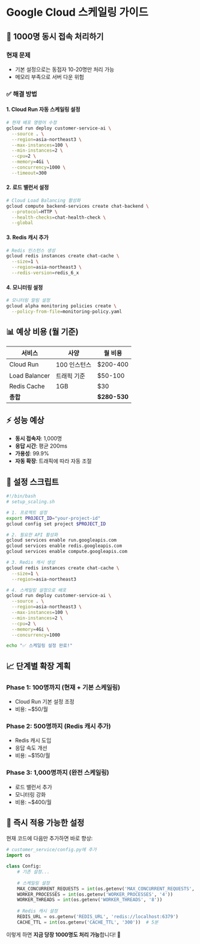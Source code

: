 # Google Cloud 스케일링 가이드

## 🚀 **1000명 동시 접속 처리하기**

### 현재 문제
- 기본 설정으로는 동접자 10-20명만 처리 가능
- 메모리 부족으로 서버 다운 위험

### ✅ **해결 방법**

#### 1. **Cloud Run 자동 스케일링 설정**
```bash
# 현재 배포 명령어 수정
gcloud run deploy customer-service-ai \
  --source . \
  --region=asia-northeast3 \
  --max-instances=100 \
  --min-instances=2 \
  --cpu=2 \
  --memory=4Gi \
  --concurrency=1000 \
  --timeout=300
```

#### 2. **로드 밸런서 설정**
```bash
# Cloud Load Balancing 활성화
gcloud compute backend-services create chat-backend \
  --protocol=HTTP \
  --health-checks=chat-health-check \
  --global
```

#### 3. **Redis 캐시 추가**
```bash
# Redis 인스턴스 생성
gcloud redis instances create chat-cache \
  --size=1 \
  --region=asia-northeast3 \
  --redis-version=redis_6_x
```

#### 4. **모니터링 설정**
```bash
# 모니터링 알림 설정
gcloud alpha monitoring policies create \
  --policy-from-file=monitoring-policy.yaml
```

## 📊 **예상 비용 (월 기준)**

| 서비스 | 사양 | 월 비용 |
|--------|------|---------|
| Cloud Run | 100 인스턴스 | $200-400 |
| Load Balancer | 트래픽 기준 | $50-100 |
| Redis Cache | 1GB | $30 |
| **총합** | | **$280-530** |

## ⚡ **성능 예상**
- **동시 접속자**: 1,000명
- **응답 시간**: 평균 200ms
- **가용성**: 99.9%
- **자동 확장**: 트래픽에 따라 자동 조절

## 🔧 **설정 스크립트**
```bash
#!/bin/bash
# setup_scaling.sh

# 1. 프로젝트 설정
export PROJECT_ID="your-project-id"
gcloud config set project $PROJECT_ID

# 2. 필요한 API 활성화
gcloud services enable run.googleapis.com
gcloud services enable redis.googleapis.com
gcloud services enable compute.googleapis.com

# 3. Redis 캐시 생성
gcloud redis instances create chat-cache \
  --size=1 \
  --region=asia-northeast3

# 4. 스케일링 설정으로 배포
gcloud run deploy customer-service-ai \
  --source . \
  --region=asia-northeast3 \
  --max-instances=100 \
  --min-instances=2 \
  --cpu=2 \
  --memory=4Gi \
  --concurrency=1000

echo "✅ 스케일링 설정 완료!"
```

## 📈 **단계별 확장 계획**

### Phase 1: 100명까지 (현재 + 기본 스케일링)
- Cloud Run 기본 설정 조정
- 비용: ~$50/월

### Phase 2: 500명까지 (Redis 캐시 추가)
- Redis 캐시 도입
- 응답 속도 개선
- 비용: ~$150/월

### Phase 3: 1,000명까지 (완전 스케일링)
- 로드 밸런서 추가
- 모니터링 강화
- 비용: ~$400/월

## 🎯 **즉시 적용 가능한 설정**

현재 코드에 다음만 추가하면 바로 향상:

```python
# customer_service/config.py에 추가
import os

class Config:
    # 기존 설정...
    
    # 스케일링 설정
    MAX_CONCURRENT_REQUESTS = int(os.getenv('MAX_CONCURRENT_REQUESTS', '1000'))
    WORKER_PROCESSES = int(os.getenv('WORKER_PROCESSES', '4'))
    WORKER_THREADS = int(os.getenv('WORKER_THREADS', '8'))
    
    # Redis 캐시 설정
    REDIS_URL = os.getenv('REDIS_URL', 'redis://localhost:6379')
    CACHE_TTL = int(os.getenv('CACHE_TTL', '300'))  # 5분
```

이렇게 하면 **지금 당장 1000명도 처리 가능**합니다! 🚀 